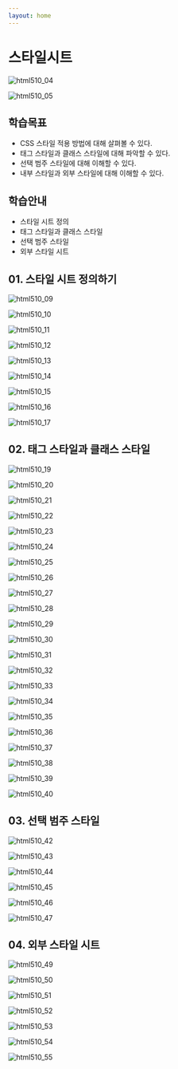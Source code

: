 ```yaml
---
layout: home
---
```


# 스타일시트











![html510_04](./img/html510_04.png)

![html510_05](./img/html510_05.png)



## 학습목표

* CSS 스타일 적용 방법에 대해 살펴볼 수 있다.
* 태그 스타일과 클래스 스타일에 대해 파악할 수 있다.
* 선택 범주 스타일에 대해 이해할 수 있다.
* 내부 스타일과 외부 스타일에 대해 이해할 수 있다.



## 학습안내

* 스타일 시트 정의
* 태그 스타일과 클래스 스타일
* 선택 범주 스타일
* 외부 스타일 시트



## 01. 스타일 시트 정의하기





![html510_09](./img/html510_09.png)

![html510_10](./img/html510_10.png)

![html510_11](./img/html510_11.png)

![html510_12](./img/html510_12.png)

![html510_13](./img/html510_13.png)

![html510_14](./img/html510_14.png)

![html510_15](./img/html510_15.png)

![html510_16](./img/html510_16.png)

![html510_17](./img/html510_17.png)

## 02. 태그 스타일과 클래스 스타일





![html510_19](./img/html510_19.png)

![html510_20](./img/html510_20.png)

![html510_21](./img/html510_21.png)

![html510_22](./img/html510_22.png)

![html510_23](./img/html510_23.png)

![html510_24](./img/html510_24.png)

![html510_25](./img/html510_25.png)

![html510_26](./img/html510_26.png)

![html510_27](./img/html510_27.png)

![html510_28](./img/html510_28.png)

![html510_29](./img/html510_29.png)

![html510_30](./img/html510_30.png)

![html510_31](./img/html510_31.png)

![html510_32](./img/html510_32.png)

![html510_33](./img/html510_33.png)

![html510_34](./img/html510_34.png)

![html510_35](./img/html510_35.png)

![html510_36](./img/html510_36.png)

![html510_37](./img/html510_37.png)

![html510_38](./img/html510_38.png)

![html510_39](./img/html510_39.png)

![html510_40](./img/html510_40.png)



## 03. 선택 범주 스타일





![html510_42](./img/html510_42.png)

![html510_43](./img/html510_43.png)

![html510_44](./img/html510_44.png)

![html510_45](./img/html510_45.png)

![html510_46](./img/html510_46.png)

![html510_47](./img/html510_47.png)



## 04. 외부 스타일 시트







![html510_49](./img/html510_49.png)

![html510_50](./img/html510_50.png)

![html510_51](./img/html510_51.png)

![html510_52](./img/html510_52.png)

![html510_53](./img/html510_53.png)

![html510_54](./img/html510_54.png)

![html510_55](./img/html510_55.png)











